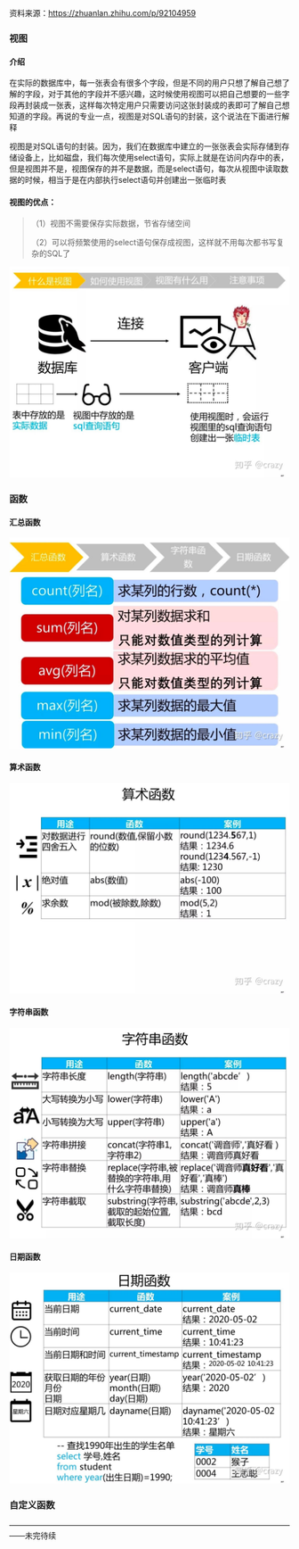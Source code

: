 资料来源：https://zhuanlan.zhihu.com/p/92104959



### 视图

#### 介绍

 在实际的数据库中，每一张表会有很多个字段，但是不同的用户只想了解自己想了解的字段，对于其他的字段并不感兴趣，这时候使用视图可以把自己想要的一些字段再封装成一张表，这样每次特定用户只需要访问这张封装成的表即可了解自己想知道的字段。再说的专业一点，视图是对SQL语句的封装，这个说法在下面进行解释

视图是对SQL语句的封装。因为，我们在数据库中建立的一张张表会实际存储到存储设备上，比如磁盘，我们每次使用select语句，实际上就是在访问内存中的表，但是视图并不是，视图保存的并不是数据，而是select语句，每次从视图中读取数据的时候，相当于是在内部执行select语句并创建出一张临时表

#### 视图的优点：

> （1）视图不需要保存实际数据，节省存储空间<br/>
>
> （2）可以将频繁使用的select语句保存成视图，这样就不用每次都书写复杂的SQL了

![](large/e6c9d24ely1h13anj8zivj21400u0ju7.jpg)

### 函数

#### 汇总函数

![](large/e6c9d24ely1h13ai6oyw9j21400u0gqi.jpg)

#### 算术函数

![](large/e6c9d24ely1h13aopaercj21400u0q5m.jpg)

#### 字符串函数

![](large/e6c9d24ely1h13aleo901j21400u0dl0.jpg)

#### 日期函数

![img](large/v2-904149e97a8d169a772014aede45bba4_1440w.jpg)

### 自定义函数

——————————————————————————————————————未完待续